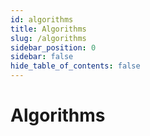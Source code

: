 ```yaml
---
id: algorithms
title: Algorithms
slug: /algorithms
sidebar_position: 0
sidebar: false
hide_table_of_contents: false
---
```


# Algorithms